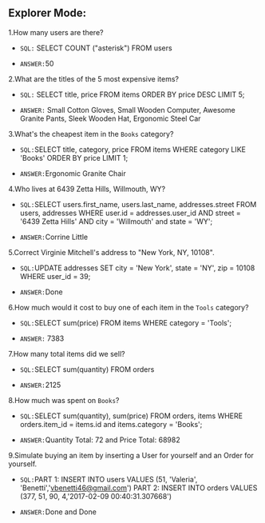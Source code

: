 ## Explorer Mode:

1.How many users are there?
  - `SQL:` SELECT COUNT ("asterisk") FROM users

  - `ANSWER:`50


2.What are the titles of the 5 most expensive items?
 - `SQL:` SELECT title, price FROM items ORDER BY price DESC LIMIT 5;

 - `ANSWER:` Small Cotton Gloves, Small Wooden Computer, Awesome Granite Pants, Sleek Wooden Hat, Ergonomic Steel Car


3.What's the cheapest item in the `Books` category?
 - `SQL:`SELECT title, category, price FROM items WHERE category LIKE 'Books' ORDER BY price LIMIT 1;

 - `ANSWER:`Ergonomic Granite Chair


4.Who lives at 6439 Zetta Hills, Willmouth, WY?
 - `SQL:`SELECT users.first_name, users.last_name, addresses.street FROM users, addresses WHERE user.id = addresses.user_id AND street = '6439 Zetta Hills' AND city = 'Willmouth' and state = 'WY';

 - `ANSWER:`Corrine Little


5.Correct Virginie Mitchell's address to "New York, NY, 10108".
  - `SQL:`UPDATE addresses SET city = 'New York', state = 'NY', zip = 10108 WHERE user_id = 39;

  - `ANSWER:`Done

6.How much would it cost to buy one of each item in the `Tools` category?
  - `SQL:`SELECT sum(price) FROM items WHERE category = 'Tools';

  - `ANSWER:` 7383

7.How many total items did we sell?
  - `SQL:`SELECT sum(quantity) FROM orders

  - `ANSWER:`2125

8.How much was spent on `Books`?
   - `SQL:`SELECT sum(quantity), sum(price) FROM orders, items WHERE orders.item_id = items.id and items.category = 'Books';

   - `ANSWER:`Quantity Total: 72 and Price Total: 68982

9.Simulate buying an item by inserting a User for yourself and an Order for yourself.
  - `SQL:`PART 1: INSERT INTO users VALUES (51, 'Valeria', 'Benetti','vbenetti46@gmail.com')
          PART 2: INSERT INTO orders VALUES (377, 51, 90, 4,'2017-02-09 00:40:31.307668')

  - `ANSWER:`Done and Done

